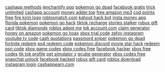 <a href="https://lookerstudio.google.com/reporting/20ce46f5-5c32-437b-8f92-23bb94e9f06c/page/DjD">cashapp methods</a>
<a href="https://lookerstudio.google.com/reporting/47ec4d23-b3c7-4787-962a-974f799dc7f1/page/DjD">ienchantify pgo</a>
<a href="https://lookerstudio.google.com/reporting/78c9f45e-55e0-448c-9a16-fc0c744fbd89/page/DjD">pokemon go dpad</a>
<a href="https://lookerstudio.google.com/reporting/0a5e57b6-b7d8-4acd-8b22-4a71b5fc08a4/page/u2c7C">facebook gratis</a>
<a href="https://lookerstudio.google.com/reporting/e3fecaa9-ec73-415e-884c-d36de8d125de/page/XnwAD">trick unlimited</a>
<a href="https://lookerstudio.google.com/reporting/0956642e-ee9e-4082-aee5-b52c7e8d3376?s=jV1qJpi_buI">cashapp account</a>
<a href="https://lookerstudio.google.com/s/tWYz5h72AWM">money adder.top</a>
<a href="https://lookerstudio.google.com/reporting/175e92c1-9d26-4ab8-8c7f-c80b22b1be5f/page/DjD">free amazon mp3</a>
<a href="https://lookerstudio.google.com/reporting/797c3b5a-0835-4a54-b04b-ce6edcc1c0f2/page/2BqDD">cod points free</a>
<a href="https://lookerstudio.google.com/reporting/3d1f0bfb-62ad-43a2-827e-6df2f89fa5a9/page/M01AD">fire kirin logo</a>
<a href="https://lookerstudio.google.com/reporting/0949d7fe-02e8-4c76-8bd4-9e57b3f6d94c?s=lmhvBLTNuvo">robloxmatch com</a>
<a href="https://lookerstudio.google.com/reporting/2c24ef0e-0992-4b7e-a4b6-569e9493e798/page/DjD">kahoot hack bot</a>
<a href="https://lookerstudio.google.com/reporting/1a918e00-003d-4fcc-a39f-dea70d2ab26d/page/DjD">insta money app</a>
<a href="https://lookerstudio.google.com/reporting/1b7f4356-89e4-40c0-b77b-785886cd81a3/page/DjD">florida pokemon</a>
<a href="https://lookerstudio.google.com/reporting/00e2d159-753f-4888-8b40-6306199ae072/page/DjD">pokemon go hack</a>
<a href="https://lookerstudio.google.com/reporting/42d655aa-9947-4a2a-bf72-794333da1c1d/page/OD2AD">tiktok recharge</a>
<a href="https://lookerstudio.google.com/reporting/26b7ed20-c95e-49d3-99c9-15b94e1b4b49/page/ECqDD">stories stalker</a>
<a href="https://lookerstudio.google.com/reporting/0921db01-e172-4af2-9281-4b83fbcc90d7?s=kRIAJt-3GYU">robux gift card</a>
<a href="https://lookerstudio.google.com/reporting/29454509-da0d-41bd-961a-baa9d3e76794/page/OD2AD">tiktok diamonds</a>
<a href="https://lookerstudio.google.com/reporting/0b81ae8d-4f53-4286-8f0c-260fe666b977/page/DjD">roblox adopt me</a>
<a href="https://lookerstudio.google.com/reporting/e909eb7c-c989-4942-94a4-b312ca1e74ff/page/OD2AD">tok account.com</a>
<a href="https://lookerstudio.google.com/reporting/e7b5d01a-8c8c-4180-a001-31d14216681b/page/DtwAD">claim generator</a>
<a href="https://lookerstudio.google.com/reporting/490ede2b-8f0c-4d1e-8c62-1c85b48b5a6a/page/DjD">honey on amazon</a>
<a href="https://lookerstudio.google.com/reporting/1b8951bf-17ea-45af-99ed-186cec3c442a/page/DjD">pokemon go hoax</a>
<a href="https://lookerstudio.google.com/reporting/e64e4145-f899-4e25-a08b-bac65b1e6659/page/DjD">xbox trial code</a>
<a href="https://lookerstudio.google.com/reporting/4de45306-9561-409c-a231-3d672f80e720/page/DjD">zefoy instagram</a>
<a href="https://lookerstudio.google.com/reporting/d54c5c7e-ad9d-4eac-b4c8-72c7bef841bd/page/IqoDD">youtube tv code</a>
<a href="https://lookerstudio.google.com/reporting/733c53f3-ce3c-4744-951c-a5f0e3eeeffa/page/T51AD">cash quotations</a>
<a href="https://lookerstudio.google.com/reporting/0202f55d-b3c6-407b-8c81-9e6f3031f0e3/page/DjD">passmord sniper</a>
<a href="https://lookerstudio.google.com/reporting/0d6b7e1e-5561-4441-a717-3b409aa9432a?s=mzlNX2qMnac">pokemon go dpad</a>
<a href="https://lookerstudio.google.com/reporting/4d600d46-6496-40cc-bee7-b2d02fb28d25/page/DjD">fortnite redeem</a>
<a href="https://lookerstudio.google.com/reporting/27268239-19c8-4749-92ed-164dec1317d0/page/CJHED">ps4 redeem code</a>
<a href="https://lookerstudio.google.com/reporting/4fab3882-c015-41ab-a6d1-b00ba6c2663e/page/DjD">pokemon discord</a>
<a href="https://lookerstudio.google.com/reporting/ddf97bdf-67a2-4e67-9bba-624b4fb7f6ca/page/DjD">movie star hack</a>
<a href="https://lookerstudio.google.com/reporting/abf506c0-e938-48a2-94e7-fc23c08ec350/page/98GED">redeem psn code</a>
<a href="https://lookerstudio.google.com/reporting/3eb3aeed-4a1f-4c73-87a7-7d30983e0cc5/page/DjD">xbox game codes</a>
<a href="https://lookerstudio.google.com/s/mpvVfgC2YxY">xbox codes free</a>
<a href="https://lookerstudio.google.com/reporting/2ba78451-8805-4561-acaf-5451abf68f98/page/DjD">facebook hacker</a>
<a href="https://lookerstudio.google.com/reporting/5ac5d8d8-38cc-4ddb-9b43-2ad787c91b20/page/DqoDD">xbox free codes</a>
<a href="https://lookerstudio.google.com/s/k36lFugdZFI">tik tok profile</a>
<a href="https://lookerstudio.google.com/reporting/07a230d4-399e-4b2c-9b00-4ea48d79f41d/page/DjD">pet simulator x</a>
<a href="https://lookerstudio.google.com/s/u_n8R58u2Tk">gcube generator</a>
<a href="https://lookerstudio.google.com/s/qKGTbo0vGiA">xbox codes free</a>
<a href="https://lookerstudio.google.com/reporting/4ac9678f-b817-4703-9adf-0c775a41bab4/page/DjD">snapchat unlock</a>
<a href="https://lookerstudio.google.com/reporting/e47bcc13-3cdd-45cc-825b-7d0a40fd09e0/page/DjD">facebook hacked</a>
<a href="https://lookerstudio.google.com/reporting/0921db01-e172-4af2-9281-4b83fbcc90d7/page/DjD">robux gift card</a>
<a href="https://lookerstudio.google.com/reporting/615455bd-f168-470e-bd5e-e2c39968c639/page/DjD">roblox download</a>
<a href="https://lookerstudio.google.com/reporting/764b177e-def5-4a6c-926a-99996f31425e/page/DjD">instagram login</a>
<a href="https://lookerstudio.google.com/reporting/38a917fb-f0ce-413e-811a-66eb99d74844/page/DjD">cashappearn.com</a>

